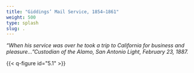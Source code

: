 ```yaml
---
title: "Giddings’ Mail Service, 1854–1861"
weight: 500
type: splash
slug: .
---
```


*“When his service was over he took a trip to California for business and pleasure...”Custodian of the Alamo, San Antonio Light, February 23, 1887.*

{{< q-figure id="5.1" >}}
